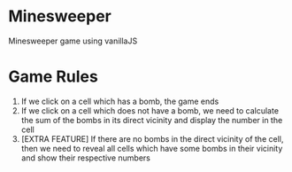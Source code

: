 # Minesweeper
Minesweeper game using vanillaJS

# Game Rules
1. If we click on a cell which has a bomb, the game ends
2. If we click on a cell which does not have a bomb, we need to calculate the sum of the bombs in its direct vicinity and display the number in the cell
3. [EXTRA FEATURE] If there are no bombs in the direct vicinity of the cell, then we need to reveal all cells which have some bombs in their vicinity and show their respective numbers
